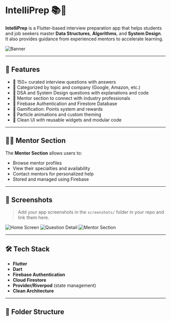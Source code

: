 # IntelliPrep 📚🚀

**IntelliPrep** is a Flutter-based interview preparation app that helps students and job seekers master **Data Structures**, **Algorithms**, and **System Design**. It also provides guidance from experienced mentors to accelerate learning.

![Banner](screenshots/banner.png)

---

## 🚀 Features

- 🔹 150+ curated interview questions with answers
- 🔹 Categorized by topic and company (Google, Amazon, etc.)
- 🔹 DSA and System Design questions with explanations and code
- 🔹 Mentor section to connect with industry professionals
- 🔹 Firebase Authentication and Firestore Database
- 🔹 Gamification: Points system and rewards
- 🔹 Particle animations and custom theming
- 🔹 Clean UI with reusable widgets and modular code

---

## 🧑‍🏫 Mentor Section

The **Mentor Section** allows users to:

- Browse mentor profiles
- View their specialties and availability
- Contact mentors for personalized help
- Stored and managed using Firebase

---

## 📸 Screenshots

> Add your app screenshots in the `screenshots/` folder in your repo and link them here.

![Home Screen](screenshots/home.png)
![Question Detail](screenshots/detail.png)
![Mentor Section](screenshots/mentor.png)

---

## 🛠️ Tech Stack

- **Flutter**
- **Dart**
- **Firebase Authentication**
- **Cloud Firestore**
- **Provider/Riverpod** (state management)
- **Clean Architecture**

---

## 📁 Folder Structure



